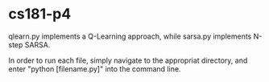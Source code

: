 # cs181-p4

qlearn.py implements a Q-Learning approach, while sarsa.py implements N-step SARSA. 

In order to run each file, simply navigate to the appropriat directory, and enter "python [filename.py]" into the command line.
